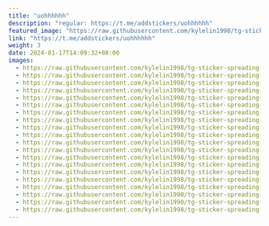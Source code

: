```yaml
---
title: "uohhhhhh"
description: "regular: https://t.me/addstickers/uohhhhhh"
featured_image: "https://raw.githubusercontent.com/kylelin1998/tg-sticker-spreading-worldwide-images/main/img/9f2b442b-9442-433e-b5cd-018dc6979588.jpg"
link: "https://t.me/addstickers/uohhhhhh"
weight: 3
date: 2024-01-17T14:09:32+08:00
images:
  - https://raw.githubusercontent.com/kylelin1998/tg-sticker-spreading-worldwide-images/main/img/9f2b442b-9442-433e-b5cd-018dc6979588.jpg
  - https://raw.githubusercontent.com/kylelin1998/tg-sticker-spreading-worldwide-images/main/img/16a365d2-bdc8-4836-87e9-1c666568b557.jpg
  - https://raw.githubusercontent.com/kylelin1998/tg-sticker-spreading-worldwide-images/main/img/1ce2aaeb-e2ca-45dc-990e-20f71eb6058a.jpg
  - https://raw.githubusercontent.com/kylelin1998/tg-sticker-spreading-worldwide-images/main/img/1be9706a-fd41-4564-962e-9be35f9eb1fb.jpg
  - https://raw.githubusercontent.com/kylelin1998/tg-sticker-spreading-worldwide-images/main/img/6c5b9989-7f81-41c0-a0a7-bfd3d87f2f10.jpg
  - https://raw.githubusercontent.com/kylelin1998/tg-sticker-spreading-worldwide-images/main/img/f5f5a28f-9242-475f-91dc-39ee36d8978c.jpg
  - https://raw.githubusercontent.com/kylelin1998/tg-sticker-spreading-worldwide-images/main/img/e43d8ba3-3552-456b-a1f3-4a39424e3d2e.jpg
  - https://raw.githubusercontent.com/kylelin1998/tg-sticker-spreading-worldwide-images/main/img/39f1e812-6c22-4a57-b019-3ba7007f8530.jpg
  - https://raw.githubusercontent.com/kylelin1998/tg-sticker-spreading-worldwide-images/main/img/ac62ed78-e4d6-4991-94fe-e68670f38db4.jpg
  - https://raw.githubusercontent.com/kylelin1998/tg-sticker-spreading-worldwide-images/main/img/58262572-cf02-4682-89dc-72845d71dc8d.jpg
  - https://raw.githubusercontent.com/kylelin1998/tg-sticker-spreading-worldwide-images/main/img/6c6a412c-417f-4235-b7d5-d4003b5722f0.jpg
  - https://raw.githubusercontent.com/kylelin1998/tg-sticker-spreading-worldwide-images/main/img/671bdaa3-1a9c-4752-a8d8-7712a70938b2.jpg
  - https://raw.githubusercontent.com/kylelin1998/tg-sticker-spreading-worldwide-images/main/img/1b3d875c-6c7f-4a62-b70f-133cac04234e.jpg
  - https://raw.githubusercontent.com/kylelin1998/tg-sticker-spreading-worldwide-images/main/img/6b380006-3e49-4577-81a5-950233b53f6d.jpg
  - https://raw.githubusercontent.com/kylelin1998/tg-sticker-spreading-worldwide-images/main/img/943efe25-6b4e-45b2-b2a4-ce514e8f7105.jpg
  - https://raw.githubusercontent.com/kylelin1998/tg-sticker-spreading-worldwide-images/main/img/56aaed90-1098-4493-93fb-2546befc8793.jpg
  - https://raw.githubusercontent.com/kylelin1998/tg-sticker-spreading-worldwide-images/main/img/e5c0ebd3-7b0d-48cb-9759-8b78a90bcd9c.jpg
  - https://raw.githubusercontent.com/kylelin1998/tg-sticker-spreading-worldwide-images/main/img/9393bd2a-7159-4e7c-bc7f-a50ced745225.jpg
  - https://raw.githubusercontent.com/kylelin1998/tg-sticker-spreading-worldwide-images/main/img/5384d8ad-cae5-4207-adc6-caf7dcb7540f.jpg
  - https://raw.githubusercontent.com/kylelin1998/tg-sticker-spreading-worldwide-images/main/img/cd553ed8-c479-4f62-b103-e123478a676e.jpg
---
```

